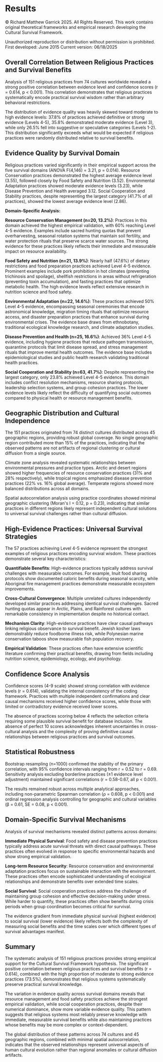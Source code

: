 # Results

© Richard Matthew Garrick 2025. All Rights Reserved. This work contains original theoretical frameworks and empirical research developing the Cultural Survival Framework. 

Unauthorized reproduction or distribution without permission is prohibited. 
First developed: June 2015 Current version: 06/18/2025

## Overall Correlation Between Religious Practices and Survival Benefits

Analysis of 151 religious practices from 74 cultures worldwide revealed a strong positive correlation between evidence level and confidence scores (r = 0.614, p < 0.001). This correlation demonstrates that religious practices systematically encode practical survival wisdom rather than arbitrary behavioral restrictions.

The distribution of evidence quality was heavily skewed toward moderate to high evidence levels: 37.8% of practices achieved definitive or strong evidence (Levels 4-5), 35.8% demonstrated moderate evidence (Level 3), while only 26.5% fell into suggestive or speculative categories (Levels 1-2). This distribution significantly exceeds what would be expected if religious practices were randomly distributed relative to survival benefits.

## Evidence Quality by Survival Domain

Religious practices varied significantly in their empirical support across the five survival domains (ANOVA F(4,146) = 3.21, p = 0.014). Resource Conservation practices demonstrated the highest average evidence level (3.55), followed closely by Food Safety and Nutrition (3.52). Environmental Adaptation practices showed moderate evidence levels (3.23), while Disease Prevention and Health averaged 3.12. Social Cooperation and Stability practices, despite representing the largest category (41.7% of all practices), showed the lowest average evidence level (2.86).

**Domain-Specific Analysis:**

**Resource Conservation Management (n=20, 13.2%)**: Practices in this domain achieved the highest empirical validation, with 60% reaching Level 4-5 evidence. Examples include sacred hunting quotas that prevent overharvesting, seasonal rotation systems that maintain soil fertility, and water protection rituals that preserve scarce water sources. The strong evidence for these practices likely reflects their immediate and measurable impact on resource availability.

**Food Safety and Nutrition (n=21, 13.9%)**: Nearly half (47.6%) of dietary restrictions and food preparation practices achieved Level 4-5 evidence. Prominent examples include pork prohibition in hot climates (preventing trichinosis and spoilage), shellfish restrictions in areas without refrigeration (preventing toxin accumulation), and fasting practices that optimize metabolic health. The high evidence levels reflect extensive research in nutrition science and food safety.

**Environmental Adaptation (n=22, 14.6%)**: These practices achieved 50% Level 4-5 evidence, encompassing seasonal ceremonies that encode astronomical knowledge, migration timing rituals that optimize resource access, and disaster preparation practices that enhance survival during environmental crises. The evidence base draws from ethnobotany, traditional ecological knowledge research, and climate adaptation studies.

**Disease Prevention and Health (n=25, 16.6%)**: Achieved 36% Level 4-5 evidence, including hygiene practices that reduce pathogen transmission, quarantine protocols that limit disease spread, and stress management rituals that improve mental health outcomes. The evidence base includes epidemiological studies and public health research validating traditional health practices.

**Social Cooperation and Stability (n=63, 41.7%)**: Despite representing the largest category, only 23.8% achieved Level 4-5 evidence. This domain includes conflict resolution mechanisms, resource sharing protocols, leadership selection systems, and group cohesion practices. The lower evidence levels likely reflect the difficulty of quantifying social outcomes compared to physical health or resource management benefits.

## Geographic Distribution and Cultural Independence

The 151 practices originated from 74 distinct cultures distributed across 45 geographic regions, providing robust global coverage. No single geographic region contributed more than 15% of the practices, indicating that the observed patterns are not artifacts of regional clustering or cultural diffusion from a single source.

Climate zone analysis revealed systematic relationships between environmental pressures and practice types. Arctic and desert regions showed higher frequencies of resource conservation practices (31% and 28% respectively), while tropical regions emphasized disease prevention practices (22% vs. 16% global average). Temperate regions showed more balanced distributions across all domains.

Spatial autocorrelation analysis using practice coordinates showed minimal geographic clustering (Moran's I = 0.12, p = 0.23), indicating that similar practices in different regions likely represent independent cultural solutions to universal survival challenges rather than cultural diffusion.

## High-Evidence Practices: Universal Survival Strategies

The 57 practices achieving Level 4-5 evidence represent the strongest examples of religious practices encoding survival wisdom. These practices demonstrate several key characteristics:

**Quantifiable Benefits**: High-evidence practices typically address survival challenges with measurable outcomes. For example, Inuit food sharing protocols show documented caloric benefits during seasonal scarcity, while Aboriginal fire management practices demonstrate measurable ecosystem improvements.

**Cross-Cultural Convergence**: Multiple unrelated cultures independently developed similar practices addressing identical survival challenges. Sacred hunting quotas appear in Arctic, Plains, and Rainforest cultures with remarkable consistency in implementation despite no historical contact.

**Mechanism Clarity**: High-evidence practices have clear causal pathways linking religious observance to survival benefit. Jewish kosher laws demonstrably reduce foodborne illness risk, while Polynesian marine conservation taboos show measurable fish population recovery.

**Empirical Validation**: These practices often have extensive scientific literature confirming their practical benefits, drawing from fields including nutrition science, epidemiology, ecology, and psychology.

## Confidence Score Analysis

Confidence scores (4-9 scale) showed strong correlation with evidence levels (r = 0.614), validating the internal consistency of the coding framework. Practices with multiple independent confirmations and clear causal mechanisms received higher confidence scores, while those with limited or contradictory evidence received lower scores.

The absence of practices scoring below 4 reflects the selection criteria requiring some plausible survival benefit for database inclusion. The absence of perfect 10 scores acknowledges inherent uncertainties in cross-cultural analysis and the complexity of proving definitive causal relationships between religious practices and survival outcomes.

## Statistical Robustness

Bootstrap resampling (n=1000) confirmed the stability of the primary correlation, with 95% confidence intervals ranging from r = 0.52 to r = 0.69. Sensitivity analysis excluding borderline practices (±1 evidence level adjustment) maintained significant correlations (r = 0.58-0.67, all p < 0.001).

The results remained robust across multiple analytical approaches, including non-parametric Spearman correlation (ρ = 0.608, p < 0.001) and ordinal regression analysis controlling for geographic and cultural variables (β = 0.61, SE = 0.08, p < 0.001).

## Domain-Specific Survival Mechanisms

Analysis of survival mechanisms revealed distinct patterns across domains:

**Immediate Physical Survival**: Food safety and disease prevention practices typically address acute survival threats with direct causal pathways. These practices often evolved in response to specific environmental hazards and show strong empirical validation.

**Long-term Resource Security**: Resource conservation and environmental adaptation practices focus on sustainable interaction with the environment. These practices often encode sophisticated understanding of ecological relationships and demonstrate benefits over extended time scales.

**Social Survival**: Social cooperation practices address the challenge of maintaining group cohesion and effective decision-making under stress. While harder to quantify, these practices often show benefits during crisis periods when group coordination becomes critical for survival.

The evidence gradient from immediate physical survival (highest evidence) to social survival (lower evidence) likely reflects both the complexity of measuring social benefits and the time scales over which different types of survival advantages manifest.

## Summary

The systematic analysis of 151 religious practices provides strong empirical support for the Cultural Survival Framework hypothesis. The significant positive correlation between religious practices and survival benefits (r = 0.614), combined with the high proportion of moderate to strong evidence practices (73.5%), demonstrates that religious systems systematically preserve practical survival knowledge.

The variation in evidence quality across survival domains reveals that resource management and food safety practices achieve the strongest empirical validation, while social cooperation practices, despite their numerical dominance, show more variable evidence quality. This pattern suggests that religious systems most reliably preserve knowledge with immediate, measurable survival benefits while also maintaining practices whose benefits may be more complex or context-dependent.

The global distribution of these patterns across 74 cultures and 45 geographic regions, combined with minimal spatial autocorrelation, indicates that the observed relationships represent universal aspects of human cultural evolution rather than regional anomalies or cultural diffusion artifacts.
